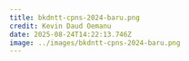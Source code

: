 ```yaml
---
title: bkdntt-cpns-2024-baru.png
credit: Kevin Daud Oemanu
date: 2025-08-24T14:22:13.746Z
image: ../images/bkdntt-cpns-2024-baru.png
---
```


